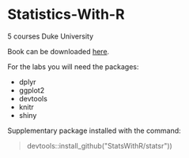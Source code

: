 # Statistics-With-R

5 courses Duke University

Book can be downloaded [here](https://leanpub.com/openintro-statistics).

For the labs you will need the packages: 

* dplyr
* ggplot2
* devtools
* knitr
* shiny

Supplementary package installed with the command: 

> devtools::install_github("StatsWithR/statsr"))